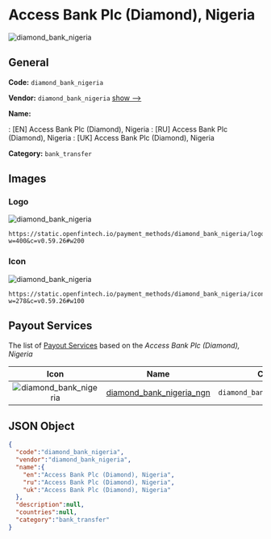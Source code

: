 
# Access Bank Plc (Diamond), Nigeria 
![diamond_bank_nigeria](https://static.openfintech.io/payment_methods/diamond_bank_nigeria/logo.svg?w=400&c=v0.59.26#w200)  

## General 
**Code:** `diamond_bank_nigeria` 
 
**Vendor:** `diamond_bank_nigeria` [show -->](/vendors/diamond_bank_nigeria/) 
 
**Name:** 
 
:	[EN] Access Bank Plc (Diamond), Nigeria 
:	[RU] Access Bank Plc (Diamond), Nigeria 
:	[UK] Access Bank Plc (Diamond), Nigeria 
 
**Category:** `bank_transfer` 
 

## Images 

### Logo 
![diamond_bank_nigeria](https://static.openfintech.io/payment_methods/diamond_bank_nigeria/logo.svg?w=400&c=v0.59.26#w200)  

```
https://static.openfintech.io/payment_methods/diamond_bank_nigeria/logo.svg?w=400&c=v0.59.26#w200
```  

### Icon 
![diamond_bank_nigeria](https://static.openfintech.io/payment_methods/diamond_bank_nigeria/icon.svg?w=278&c=v0.59.26#w100)  

```
https://static.openfintech.io/payment_methods/diamond_bank_nigeria/icon.svg?w=278&c=v0.59.26#w100
```  

## Payout Services 
 
The list of [Payout Services](/payout-services/) based on the _Access Bank Plc (Diamond), Nigeria_ 

|Icon|Name|Code| 
|:---:|:---:|:---:| 
|![diamond_bank_nigeria](https://static.openfintech.io/payout_methods/diamond_bank_nigeria/icon.svg?w=278&c=v0.59.26#w40) |[diamond_bank_nigeria_ngn](/payout-services/diamond_bank_nigeria_ngn/)|`diamond_bank_nigeria_ngn`| 
 

## JSON Object 

```json
{
  "code":"diamond_bank_nigeria",
  "vendor":"diamond_bank_nigeria",
  "name":{
    "en":"Access Bank Plc (Diamond), Nigeria",
    "ru":"Access Bank Plc (Diamond), Nigeria",
    "uk":"Access Bank Plc (Diamond), Nigeria"
  },
  "description":null,
  "countries":null,
  "category":"bank_transfer"
}
```  
